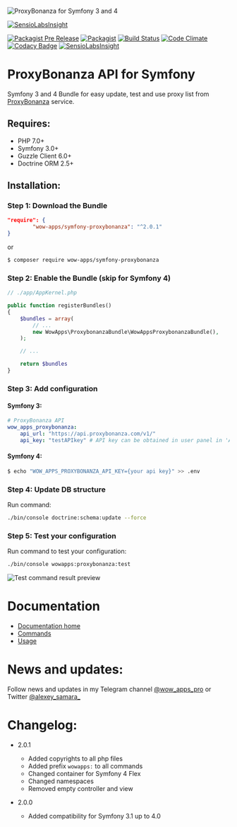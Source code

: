 ![ProxyBonanza for Symfony 3 and 4](http://cdn.wow-apps.pro/proxybonanza/proxybonanza-banner-v2.png)

[![SensioLabsInsight](https://insight.sensiolabs.com/projects/a42c70a3-fdbb-4b66-8e7f-b9feefd37bb2/big.png?version=none)](https://insight.sensiolabs.com/projects/a42c70a3-fdbb-4b66-8e7f-b9feefd37bb2)

[![Packagist Pre Release](https://img.shields.io/packagist/v/wow-apps/symfony-proxybonanza.svg?maxAge=2592000&style=flat-square&version=none)](https://packagist.org/packages/wow-apps/symfony-proxybonanza)
[![Packagist](https://img.shields.io/packagist/dt/wow-apps/symfony-proxybonanza.svg)](https://packagist.org/packages/wow-apps/symfony-proxybonanza)
[![Build Status](https://scrutinizer-ci.com/g/wow-apps/symfony-proxybonanza/badges/build.png?b=master)](https://scrutinizer-ci.com/g/wow-apps/symfony-proxybonanza/build-status/master)
[![Code Climate](https://codeclimate.com/github/wow-apps/symfony-proxybonanza/badges/gpa.svg)](https://codeclimate.com/github/wow-apps/symfony-proxybonanza)
[![Codacy Badge](https://api.codacy.com/project/badge/Grade/6735a58510de4603a8605feb34d7426d)](https://www.codacy.com/app/lion-samara/symfony-proxybonanza?utm_source=github.com&amp;utm_medium=referral&amp;utm_content=wow-apps/symfony-proxybonanza&amp;utm_campaign=Badge_Grade)
[![SensioLabsInsight](https://insight.sensiolabs.com/projects/a42c70a3-fdbb-4b66-8e7f-b9feefd37bb2/mini.png)](https://insight.sensiolabs.com/projects/a42c70a3-fdbb-4b66-8e7f-b9feefd37bb2)

# ProxyBonanza API for Symfony

Symfony 3 and 4 Bundle for easy update, test and use proxy list from [ProxyBonanza](http://proxybonanza.com/) service.

## Requires:

* PHP 7.0+
* Symfony 3.0+
* Guzzle Client 6.0+
* Doctrine ORM 2.5+

## Installation:

### Step 1: Download the Bundle

```json
"require": {
        "wow-apps/symfony-proxybonanza": "^2.0.1"
}
```

or

```bash
$ composer require wow-apps/symfony-proxybonanza
```

### Step 2: Enable the Bundle (skip for Symfony 4)

```php
// ./app/AppKernel.php

public function registerBundles()
{
    $bundles = array(
        // ...
        new WowApps\ProxybonanzaBundle\WowAppsProxybonanzaBundle(),
    );

    // ...

    return $bundles
}
```


### Step 3: Add configuration

#### Symfony 3:
```yaml
# ProxyBonanza API
wow_apps_proxybonanza:
    api_url: "https://api.proxybonanza.com/v1/"
    api_key: "testAPIkey" # API key can be obtained in user panel in 'Account settings'.
```

#### Symfony 4:

```bash
$ echo "WOW_APPS_PROXYBONANZA_API_KEY={your api key}" >> .env
```

### Step 4: Update DB structure

Run command:

```bash
./bin/console doctrine:schema:update --force
```

### Step 5: Test your configuration

Run command to test your configuration:

```bash
./bin/console wowapps:proxybonanza:test
```

![Test command result preview](http://cdn.wow-apps.pro/proxybonanza/symfony-proxybonanza_command-test.jpg)

# Documentation

* [Documentation home](https://github.com/wow-apps/symfony-proxybonanza/wiki)
* [Commands](https://github.com/wow-apps/symfony-proxybonanza/wiki/Commands)
* [Usage](https://github.com/wow-apps/symfony-proxybonanza/wiki/Usage)

# News and updates:

Follow news and updates in my Telegram channel [@wow_apps_pro](https://t.me/wow_apps_pro) or Twitter [@alexey_samara_](https://twitter.com/alexey_samara_)

# Changelog:

* 2.0.1
    * Added copyrights to all php files
    * Added prefix `wowapps:` to all commands
    * Changed container for Symfony 4 Flex
    * Changed namespaces
    * Removed empty controller and view

* 2.0.0
    * Added compatibility for Symfony 3.1 up to 4.0
